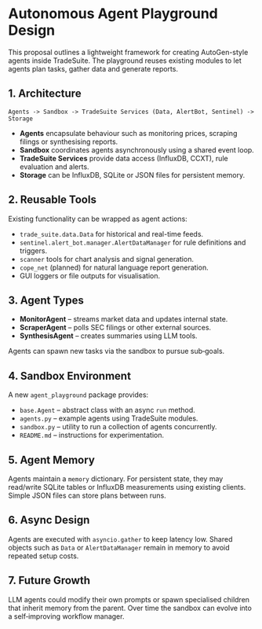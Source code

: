 # Autonomous Agent Playground Design

This proposal outlines a lightweight framework for creating AutoGen-style agents inside TradeSuite. The playground reuses existing modules to let agents plan tasks, gather data and generate reports.

## 1. Architecture

```
Agents -> Sandbox -> TradeSuite Services (Data, AlertBot, Sentinel) -> Storage
```

- **Agents** encapsulate behaviour such as monitoring prices, scraping filings or synthesising reports.
- **Sandbox** coordinates agents asynchronously using a shared event loop.
- **TradeSuite Services** provide data access (InfluxDB, CCXT), rule evaluation and alerts.
- **Storage** can be InfluxDB, SQLite or JSON files for persistent memory.

## 2. Reusable Tools

Existing functionality can be wrapped as agent actions:

- `trade_suite.data.Data` for historical and real-time feeds.
- `sentinel.alert_bot.manager.AlertDataManager` for rule definitions and triggers.
- `scanner` tools for chart analysis and signal generation.
- `cope_net` (planned) for natural language report generation.
- GUI loggers or file outputs for visualisation.

## 3. Agent Types

- **MonitorAgent** – streams market data and updates internal state.
- **ScraperAgent** – polls SEC filings or other external sources.
- **SynthesisAgent** – creates summaries using LLM tools.

Agents can spawn new tasks via the sandbox to pursue sub‑goals.

## 4. Sandbox Environment

A new `agent_playground` package provides:

- `base.Agent` – abstract class with an async `run` method.
- `agents.py` – example agents using TradeSuite modules.
- `sandbox.py` – utility to run a collection of agents concurrently.
- `README.md` – instructions for experimentation.

## 5. Agent Memory

Agents maintain a `memory` dictionary. For persistent state, they may read/write SQLite tables or InfluxDB measurements using existing clients. Simple JSON files can store plans between runs.

## 6. Async Design

Agents are executed with `asyncio.gather` to keep latency low. Shared objects such as `Data` or `AlertDataManager` remain in memory to avoid repeated setup costs.

## 7. Future Growth

LLM agents could modify their own prompts or spawn specialised children that inherit memory from the parent. Over time the sandbox can evolve into a self‑improving workflow manager.
